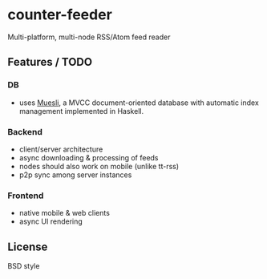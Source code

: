 counter-feeder
==============

Multi-platform, multi-node RSS/Atom feed reader

Features / TODO
---------------

### DB

* uses [Muesli](https://github.com/clnx/muesli/), a MVCC document-oriented
database with automatic index management implemented in Haskell.

### Backend

* client/server architecture
* async downloading & processing of feeds
* nodes should also work on mobile (unlike tt-rss)
* p2p sync among server instances

### Frontend

* native mobile & web clients
* async UI rendering


License
-------
BSD style
